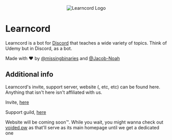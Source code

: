 <div id="logo" align="center">
    <img src="https://imgur.com/jfVhVNd.png" alt="Learncord Logo" />
</div>

# Learncord

Learncord is a bot for [Discord](https://discord.com) that teaches a wide variety of topics. Think of Udemy but in Discord, as a bot.

Made with ❤ by [@missingbinaries](https://github.com/missingbinaries) and [@Jacob-Noah](https://github.com/Jacob-Noah)

## Additional info

Learncord's invite, support server, website (, etc, etc) can be found here. Anything that isn't here isn't affiliated with us.

Invite, [here](https://discordapp.com/api/oauth2/authorize?client_id=482545581600931851&permissions=0&scope=bot)

Support guild, [here](https://discord.gg/9Qu7aXe)

Website will be coming soon:tm:. While you wait, you might wanna check out [voided.pw](https://voided.pw) as that'll serve as its main homepage until we get a dedicated one